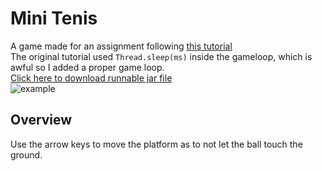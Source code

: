 # Mini Tenis
A game made for an assignment following [this tutorial](http://www.edu4java.com/en/game/game0-en.html)  
The original tutorial used <code>Thread.sleep(ms)</code> inside the gameloop, which is awful so I added a proper game loop.  
<a href="https://github.com/Incandescent-Turtle/minitenis/raw/main/Mini_Tennis.jar">Click here to download runnable jar file</a>  
![example](https://user-images.githubusercontent.com/59327500/160261856-8893c053-3efd-4059-8c06-8c391b6f1f89.gif)  

## Overview
Use the arrow keys to move the platform as to not let the ball touch the ground.  
